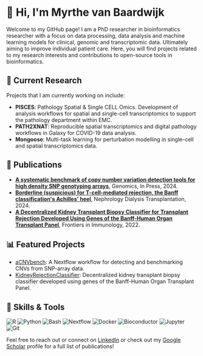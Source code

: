 # 👋 Hi, I'm Myrthe van Baardwijk

Welcome to my GitHub page! I am a PhD researcher in bioinformatics researcher with a focus on data processing, data analysis and machine learning models for clinical, genomic and transcriptomic data. Ultimately aiming to improve individual patient care. Here, you will find projects related to my research interests and contributions to open-source tools in bioinformatics.

## 🔬 Current Research

Projects that I am currently working on include:
- **PISCES**: Pathology Spatial & Single CELL Omics. Development of analysis workflows for spatial and single-cell transcriptomics to support the pathology department within EMC.
- **PATH2XNAT**: Reproducible spatial transcriptomics and digital pathology workflows in Galaxy for COVID-19 data analysis.
- **Mongoose**: Multi-task learning for perturbation modelling in single-cell and spatial transcriptomics data.
  
## 📄 Publications

- **[A systematic benchmark of copy number variation detection tools for high density SNP genotyping arrays](https://www.sciencedirect.com/science/article/pii/S0888754324001836)**, Genomics, In Press, 2024.
- **[Borderline (suspicious) for T-cell-mediated rejection, the Banff classification's Achilles’ heel](https://academic.oup.com/ndt/advance-article/doi/10.1093/ndt/gfae192/7746157)**, Nephrology Dialysis Transplantation, 2024.
- **[A Decentralized Kidney Transplant Biopsy Classifier for Transplant Rejection Developed Using Genes of the Banff-Human Organ Transplant Panel](https://www.frontiersin.org/journals/immunology/articles/10.3389/fimmu.2022.841519/full)**, Frontiers in Immunology, 2022.

## 📊 Featured Projects

- [aCNVbench](https://github.com/mbaardwijk/aCNVbench): A Nextflow workflow for detecting and benchmarking CNVs from SNP-array data.
- [KidneyRejectionClassifier](https://github.com/mbaardwijk/KidneyRejectionClassifier): Decentralized kidney transplant biopsy classifier developed using genes of the Banff-Human Organ Transplant Panel.

## 🔧 Skills & Tools

![R](https://img.shields.io/badge/-R-blue?logo=r)
![Python](https://img.shields.io/badge/-Python-blue?logo=python)
![Bash](https://img.shields.io/badge/-Bash-grey?logo=gnu-bash&logoColor=white)
![Nextflow](https://img.shields.io/badge/-Nextflow-orange?logo=nextflow&logoColor=white)
![Docker](https://img.shields.io/badge/-Docker-blue?logo=docker)
![Bioconductor](https://img.shields.io/badge/-Bioconductor-blueviolet?logo=bioconductor)
![Jupyter](https://img.shields.io/badge/-Jupyter-orange?logo=jupyter)
![Git](https://img.shields.io/badge/-Git-black?logo=git)

Feel free to reach out or connect on [LinkedIn](https://www.linkedin.com/in/myrthe-van-baardwijk-21983b162/) or check out my [Google Scholar](https://scholar.google.com/citations?user=QzjxoFQAAAAJ&hl=nl&oi=sra) profile for a full list of publications!
